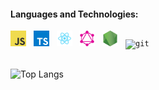 <!--
**dhvarshaa/dhvarshaa** is a ✨ _special_ ✨ repository because its `README.md` (this file) appears on your GitHub profile.

Here are some ideas to get you started:

- 🔭 I’m currently working on ...
- 🌱 I’m currently learning ...
- 👯 I’m looking to collaborate on ...
- 🤔 I’m looking for help with ...
- 💬 Ask me about ...
- 📫 How to reach me: ...
- 😄 Pronouns: ...
- ⚡ Fun fact: ...
-->

#### Languages and Technologies:

<code><img height="25" alt="javascript" src="https://raw.githubusercontent.com/github/explore/80688e429a7d4ef2fca1e82350fe8e3517d3494d/topics/javascript/javascript.png"></code> &nbsp;
<code><img height="25" alt="typescript" src="https://raw.githubusercontent.com/github/explore/80688e429a7d4ef2fca1e82350fe8e3517d3494d/topics/typescript/typescript.png"></code> &nbsp;
<code><img height="25" alt="react" src="https://raw.githubusercontent.com/github/explore/80688e429a7d4ef2fca1e82350fe8e3517d3494d/topics/react/react.png"></code> &nbsp;
<code><img height="25" alt="graphql" src="https://raw.githubusercontent.com/github/explore/5c058a388828bb5fde0bcafd4bc867b5bb3f26f3/topics/graphql/graphql.png"></code> &nbsp;
<code><img height="25" alt="nodejs" src="https://raw.githubusercontent.com/github/explore/80688e429a7d4ef2fca1e82350fe8e3517d3494d/topics/nodejs/nodejs.png"></code> &nbsp;
<code><img height="25" alt="git" src="https://raw.githubusercontent.com/marwin1991/profile-technology-icons/refs/heads/main/icons/git.png"></code> &nbsp;
<br/>
<br/>

![Top Langs](https://github-readme-stats.vercel.app/api/top-langs/?username=dhvarshaa&layout=compact)

<!-- ![Github Stats](https://github-readme-stats.anuraghazra1.vercel.app/api?username=dhvarshaa&show_icons=true) -->
